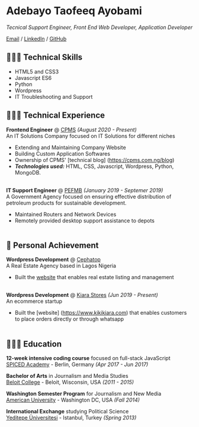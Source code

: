 # Adebayo Taofeeq Ayobami

_Tecnical Support Engineer, Front End Web Developer, Application Developer_ <br>

[Email](mailto:taofeeqadebayo2016@gmail.com) / [LinkedIn](https://www.linkedin.com/in/taofeeq-adebayo-2b68b0117/) / [GitHub](https://github.com/Teeque1917/)

## 👩🏼‍💻 Technical Skills
  - HTML5 and CSS3
  - Javascript ES6
  - Python
  - Wordpress
  - IT Troubleshooting and Support

## 👩🏼‍💻 Technical Experience

**Frontend Engineer** @ [CPMS](https://cpms.com.ng/) _(August 2020 - Present)_ <br>
An IT Solutions Company focused on IT Solutions for different niches
  - Extending and Maintaining Company Website
  - Building Custom Application Softwares
  - Ownership of CPMS' [technical blog] (https://cpms.com.ng/blog)
  - **_Technologies used:_** HTML, CSS, Javascript, Wordpress, Python, MongoDB.
<br><br>

**IT Support Engineer** @ [PEFMB](https://pefmb.gov.ng/) _(January 2019 - Septemer 2019)_ <br>
A Government Agency focused on ensuring effective distribution of petroleum products for sustainable development.
  - Maintained Routers and Network Devices
  - Remotely provided desktop support assistance to depots
    <br><br>

## 📌 Personal Achievement

**Wordpress Development** @ [Cephatop](https://www.cephatopltd.com.ng/)<br>
A Real Estate Agency based in Lagos Nigeria
  - Built the [website](https://www.cephatopltd.com.ng) that enables real estate listing and management
  <br><br>

**Wordpress Development** @ [Kiara Stores](https://kikikiara.com/) _(Jun 2019 - Present)_<br>
An ecommerce startup
  - Built the [website] (https://www.kikikiara.com) that enables customers to place orders directly or through whatsapp
  <br><br>
  
## 👩🏼‍🎓 Education

**12-week intensive coding course** focused on full-stack JavaScript<br>
[SPICED Academy](https://www.spiced-academy.com/) - Berlin, Germany _(Apr 2017 - Jun 2017)_ <br>

**Bachelor of Arts** in Journalism and Media Studies<br>
[Beloit College](https://www.beloit.edu/) - Beloit, Wisconsin, USA _(2011 - 2015)_

**Washington Semester Program** for Journalism and New Media<br>
[American University](https://www.american.edu/) - Washington DC, USA _(Fall 2014)_

**International Exchange** studying Political Science<br>
[Yeditepe Üniversitesi](https://yeditepe.edu.tr/en) - Istanbul, Turkey _(Spring 2013)_
